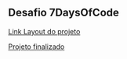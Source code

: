 <h2>Desafio 7DaysOfCode</h2>

<a href="https://www.figma.com/file/mm3MLozvUDGhDRTxSLlGL5/7daysOfCode-HTML-CSS?node-id=0%3A1" target="_blank">Link Layout do projeto</a>

<a href="https://optimus-tech-tau.vercel.app/" target="_blank">Projeto finalizado</a>
